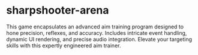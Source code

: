# sharpshooter-arena
This game encapsulates an advanced aim training program designed to hone precision, reflexes, and accuracy. Includes intricate event handling, dynamic UI rendering, and precise audio integration. Elevate your targeting skills with this expertly engineered aim trainer.
